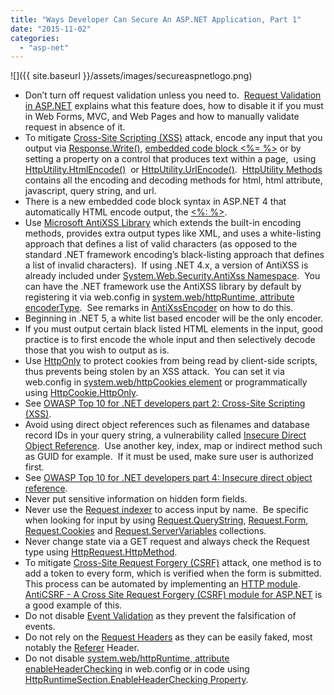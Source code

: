 ```yaml
---
title: "Ways Developer Can Secure An ASP.NET Application, Part 1"
date: "2015-11-02"
categories: 
  - "asp-net"
---
```


![]({{ site.baseurl }}/assets/images/secureaspnetlogo.png)

- Don’t turn off request validation unless you need to.  [Request Validation in ASP.NET](https://msdn.microsoft.com/en-us/library/hh882339(v=vs.110).aspx) explains what this feature does, how to disable it if you must in Web Forms, MVC, and Web Pages and how to manually validate request in absence of it.
- To mitigate [Cross-Site Scripting (XSS)](https://www.owasp.org/index.php/Cross-site_Scripting_(XSS)) attack, encode any input that you output via [Response.Write()](https://msdn.microsoft.com/en-us/library/1463ysyw(v=vs.110).aspx), [embedded code block <%= %>](https://msdn.microsoft.com/en-us/library/ms178135(v=vs.100).aspx) or by setting a property on a control that produces text within a page,  using [HttpUtility.HtmlEncode()](https://msdn.microsoft.com/en-us/library/73z22y6h(v=vs.110).aspx)  or [HttpUtility.UrlEncode()](https://msdn.microsoft.com/en-us/library/4fkewx0t(v=vs.110).aspx).  [HttpUtility Methods](https://msdn.microsoft.com/en-us/library/system.web.httputility_methods(v=vs.110).aspx) contains all the encoding and decoding methods for html, html attribute, javascript, query string, and url.
- There is a new embedded code block syntax in ASP.NET 4 that automatically HTML encode output, the [<%: %>](http://weblogs.asp.net/scottgu/new-lt-gt-syntax-for-html-encoding-output-in-asp-net-4-and-asp-net-mvc-2).
- Use [Microsoft AntiXSS Library](https://wpl.codeplex.com/) which extends the built-in encoding methods, provides extra output types like XML, and uses a white-listing approach that defines a list of valid characters (as opposed to the standard .NET framework encoding’s black-listing approach that defines a list of invalid characters).  If using .NET 4.x, a version of AntiXSS is already included under [System.Web.Security.AntiXss Namespace](https://msdn.microsoft.com/en-us/library/system.web.security.antixss(v=vs.110).aspx).  You can have the .NET framework use the AntiXSS library by default by registering it via web.config in [system.web/httpRuntime, attribute encoderType](https://msdn.microsoft.com/en-us/library/e1f13641(v=vs.100).aspx).  See remarks in [AntiXssEncoder](https://msdn.microsoft.com/en-us/library/system.web.security.antixss.antixssencoder(v=vs.110).aspx) on how to do this.
- Beginning in .NET 5, a white list based encoder will be the only encoder.
- If you must output certain black listed HTML elements in the input, good practice is to first encode the whole input and then selectively decode those that you wish to output as is.
- Use [HttpOnly](https://www.owasp.org/index.php/HttpOnly#Using_.NET_to_Set_HttpOnly) to protect cookies from being read by client-side scripts, thus prevents being stolen by an XSS attack.  You can set it via web.config in [system.web/httpCookies element](https://msdn.microsoft.com/en-us/library/vstudio/ms228262(v=vs.100).aspx) or programmatically using [HttpCookie.HttpOnly](https://msdn.microsoft.com/en-us/library/system.web.httpcookie.httponly(v=vs.110).aspx).
- See [OWASP Top 10 for .NET developers part 2: Cross-Site Scripting (XSS)](http://www.troyhunt.com/2010/05/owasp-top-10-for-net-developers-part-2.html).
- Avoid using direct object references such as filenames and database record IDs in your query string, a vulnerability called [Insecure Direct Object Reference](https://www.owasp.org/index.php/Top_10_2013-A4-Insecure_Direct_Object_References).  Use another key, index, map or indirect method such as GUID for example.  If it must be used, make sure user is authorized first.
- See [OWASP Top 10 for .NET developers part 4: Insecure direct object reference](http://www.troyhunt.com/2010/09/owasp-top-10-for-net-developers-part-4.html).
- Never put sensitive information on hidden form fields.
- Never use the [Request indexer](https://msdn.microsoft.com/en-us/library/system.web.httprequest.item(v=vs.110).aspx) to access input by name.  Be specific when looking for input by using [Request.QueryString](https://msdn.microsoft.com/en-us/library/system.web.httprequest.querystring(v=vs.110).aspx), [Request.Form](https://msdn.microsoft.com/en-us/library/system.web.httprequest.form(v=vs.110).aspx), [Request.Cookies](https://msdn.microsoft.com/en-us/library/system.web.httprequest.cookies(v=vs.110).aspx) and [Request.ServerVariables](https://msdn.microsoft.com/en-us/library/system.web.httprequest.servervariables(v=vs.110).aspx) collections.
- Never change state via a GET request and always check the Request type using [HttpRequest.HttpMethod](https://msdn.microsoft.com/en-us/library/system.web.httprequest.httpmethod(v=vs.110).aspx).
- To mitigate [Cross-Site Request Forgery (CSRF)](https://www.owasp.org/index.php/Cross-Site_Request_Forgery_(CSRF)) attack, one method is to add a token to every form, which is verified when the form is submitted.  This process can be automated by implementing an [HTTP module](https://msdn.microsoft.com/en-us/library/bb398986(v=vs.100).aspx).  [AntiCSRF - A Cross Site Request Forgery (CSRF) module for ASP.NET](https://anticsrf.codeplex.com/) is a good example of this.
- Do not disable [Event Validation](https://msdn.microsoft.com/en-us/library/system.web.ui.page.enableeventvalidation(v=vs.110).aspx) as they prevent the falsification of events.
- Do not rely on the [Request Headers](http://www.w3.org/Protocols/HTTP/HTRQ_Headers.html) as they can be easily faked, most notably the [Referer](http://www.w3.org/Protocols/HTTP/HTRQ_Headers.html#z14) Header.
- Do not disable [system.web/httpRuntime, attribute enableHeaderChecking](https://msdn.microsoft.com/en-CA/library/e1f13641(v=vs.100).aspx) in web.config or in code using [HttpRuntimeSection.EnableHeaderChecking Property](https://msdn.microsoft.com/en-us/library/system.web.configuration.httpruntimesection.enableheaderchecking(v=vs.110).aspx).




